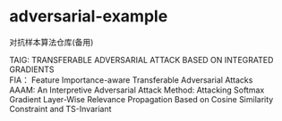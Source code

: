 # adversarial-example
对抗样本算法仓库(备用)

TAIG: TRANSFERABLE ADVERSARIAL ATTACK BASED ON INTEGRATED GRADIENTS <br>
FIA： Feature Importance-aware Transferable Adversarial Attacks <br>
AAAM: An Interpretive Adversarial Attack Method: Attacking Softmax Gradient Layer-Wise Relevance Propagation Based on Cosine Similarity Constraint and TS-Invariant
